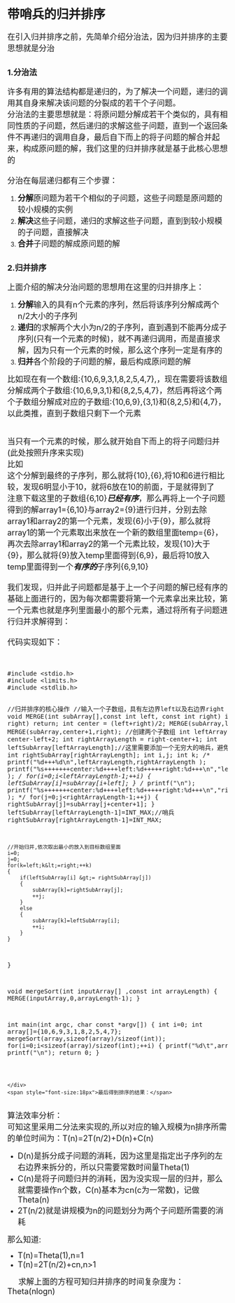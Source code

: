 <h1>
    带哨兵的归并排序
</h1>
<div>
    <span style="font-size:18px">在引入归并排序之前，先简单介绍分治法，因为归并排序的主要思想就是分治</span>
</div>
<h2>
    <span style="font-size:18px">1.分治法</span>
</h2>
<div>
    <span style="font-size:18px">许多有用的算法结构都是递归的，为了解决一个问题，递归的调用其自身来解决该问题的分裂成的若干个子问题。</span>
</div>
<div>
    <span style="font-size:18px">分治法的主要思想就是：将原问题分解成若干个类似的，具有相同性质的子问题，然后递归的求解这些子问题，直到一个返回条件不再递归的调用自身，最后自下而上的将子问题的解合并起来，构成原问题的解，我们这里的归并排序就是基于此核心思想的</span>
</div>
<div>
    <span style="font-size:18px"><br />
    </span>
</div>
<div>
    <span style="font-size:18px">分治在每层递归都有三个步骤：</span>
</div>
<div>
    <ol>
        <li>
            <span style="font-size:18px"><strong>分解</strong>原问题为若干个相似的子问题，这些子问题是原问题的较小规模的实例</span>
        </li>
        <li>
            <span style="font-size:18px"><strong>解决</strong>这些子问题，递归的求解这些子问题，直到到较小规模的子问题，直接解决</span>
        </li>
        <li>
            <span style="font-size:18px"><strong>合并</strong>子问题的解成原问题的解</span>
        </li>
    </ol>
    <h2>
        <span style="font-size:18px">2.归并排序</span>
    </h2>
</div>
<div>
    <span style="font-size:18px">上面介绍的解决分治问题的思想用在这里的归并排序上：</span>
</div>
<div>
    <ol>
        <li>
            <span style="font-size:18px"><strong>分解</strong>输入的具有n个元素的序列，然后将该序列分解成两个n/2大小的子序列</span>
        </li>
        <li>
            <span style="font-size:18px"><span style="font-size:18px"><strong>递归</strong>的求解两个大小为n/2的子序列，直到遇到不能再分成子序列(只有一个元素的时候)，就不再递归调用，而是直接求解，因为只有一个元素的时候，那么这个序列一定是有序的</span></span>
        </li>
        <li>
            <span style="font-size:18px"><strong>归并</strong>各个阶段的子问题的解，最后构成原问题的解</span>
        </li>
    </ol>
    <div>
        <span style="font-size:18px">比如现在有一个数组:{10,6,9,3,1,8,2,5,4,7},，现在需要将该数组分解成两个子数组:{1<span style="font-size:18px">0,6,9,3,1</span>}和{<span style="font-size:18px">8,2,5,4,7</span>}，然后再将这个两个子数组分解成对应的子数组:{10,6,9},{3,1}和{8,2,5}和{4,7}，以此类推，直到子数组只剩下一个元素</span>
    </div>
</div>
<div>
    <span style="font-size:18px"><br />
    </span>
</div>
<div>
    <span style="font-size:18px"><img src="http://img.blog.csdn.net/20141226173005073?watermark/2/text/aHR0cDovL2Jsb2cuY3Nkbi5uZXQvaWkxMjQ1NzEyNTY0/font/5a6L5L2T/fontsize/400/fill/I0JBQkFCMA==/dissolve/70/gravity/Center" alt="" /><br />
    </span>
</div>
<div>
    <br />
    
</div>
<div>
    <span style="font-size:18px">当只有一个元素的时候，那么就开始自下而上的将子问题归并(此处按照升序来实现)</span>
</div>
<div>
    <span style="font-size:18px">比如</span>
</div>
<div>
    <span style="font-size:18px"><img src="http://img.blog.csdn.net/20141226173453906?watermark/2/text/aHR0cDovL2Jsb2cuY3Nkbi5uZXQvaWkxMjQ1NzEyNTY0/font/5a6L5L2T/fontsize/400/fill/I0JBQkFCMA==/dissolve/70/gravity/Center" alt="" /></span>
</div>
<div>
    <span style="font-size:18px">这个分解到最终的子序列，那么就将{10},{6},将10和6进行相比较，发现6明显小于10，就将6放在10的前面，于是就得到了</span>
</div>
<div>
    <img src="http://img.blog.csdn.net/20141226174127746?watermark/2/text/aHR0cDovL2Jsb2cuY3Nkbi5uZXQvaWkxMjQ1NzEyNTY0/font/5a6L5L2T/fontsize/400/fill/I0JBQkFCMA==/dissolve/70/gravity/Center" alt="" style="font-size:18px" />
</div>
<div>
    <span style="font-size:18px">注意下载这里的子数组{6,10}<strong><em>已经有序</em></strong>，那么再将上一个子问题得到的解array1={6,10}与array2={9}进行归并，分别去除array1和array2的第一个元素，发现{6}小于{9}，那么就将array1的第一个元素取出来放在一个新的数组里面temp={6}，再次去除array1和array2的第一个元素比较，发现{10}大于{9}，那么就将{9}放入temp里面得到{6,9}，最后将10放入temp里面得到一个<strong><em>有序的</em></strong>子序列{6,9,10}</span>
</div>
<div>
    <span style="font-size:18px"><img src="http://img.blog.csdn.net/20141226175420056?watermark/2/text/aHR0cDovL2Jsb2cuY3Nkbi5uZXQvaWkxMjQ1NzEyNTY0/font/5a6L5L2T/fontsize/400/fill/I0JBQkFCMA==/dissolve/70/gravity/Center" alt="" /></span>
</div>
<div>
    <span style="font-size:18px"><br />
    </span>
</div>
<div>
    <span style="font-size:18px">我们发现，归并此子问题都是基于上一个子问题的解已经有序的基础上面进行的，因为每次都需要将第一个元素拿出来比较，第一个元素也就是序列里面最小的那个元素，通过将所有子问题进行归并求解得到：</span>
</div>
<div>
    <span style="font-size:18px"><img src="http://img.blog.csdn.net/20141226175729468?watermark/2/text/aHR0cDovL2Jsb2cuY3Nkbi5uZXQvaWkxMjQ1NzEyNTY0/font/5a6L5L2T/fontsize/400/fill/I0JBQkFCMA==/dissolve/70/gravity/Center" alt="" /><br />
    </span>
</div>
<div>
    <span style="font-size:18px"><br />
    </span>
</div>
<div>
    <span style="font-size:18px">代码实现如下：</span>
</div>
<div>
    <span style="font-size:18px"><br />
    </span>
</div>
<div>
    <br />
    
</div>
<div>
    <span style="font-size:18px"></span>
    <pre code_snippet_id="563693" snippet_file_name="blog_20141226_1_2849988" name="code" class="cpp">#include &lt;stdio.h&gt;
#include &lt;limits.h&gt;
#include &lt;stdlib.h&gt;

//归并排序的核心操作
//输入一个子数组，具有左边界left以及右边界right
void MERGE(int subArray[],const int left, const int right)
    if(left &gt;= right)
        return;
    int center = (left+right)/2;
    MERGE(subArray,left,center);
    MERGE(subArray,center+1,right);
    //创建两个子数组
    int leftArrayLength = center-left+2;
    int rightArrayLength = right-center+1;
    int leftSubArray[leftArrayLength];//这里需要添加一个无穷大的哨兵，避免每次的边界检测
    int rightSubArray[rightArrayLength];
    int i,j;
    int k;
/*  printf(&quot;%d+++%d\n&quot;,leftArrayLength,rightArrayLength );
    printf(&quot;%s+++++++center:%d++++left:%d+++++right:%d+++\n&quot;,&quot;left&quot;,center,left,right );
*/  for(i=0;i&lt;leftArrayLength-1;++i)
    {
        leftSubArray[i]=subArray[i+left];
    }
/*  printf(&quot;\n&quot;);
    printf(&quot;%s+++++++center:%d++++left:%d+++++right:%d+++\n&quot;,&quot;right&quot;,center,left,right );
*/  for(j=0;j&lt;rightArrayLength-1;++j)
    {
        rightSubArray[j]=subArray[j+center+1];
    }
    leftSubArray[leftArrayLength-1]=INT_MAX;//哨兵
    rightSubArray[rightArrayLength-1]=INT_MAX;

    //开始归并,依次取出最小的放入到目标数组里面
    i=0;
    j=0;
    for(k=left;k&lt;=right;++k)
    {
        if(leftSubArray[i] &gt;= rightSubArray[j])
        {
            subArray[k]=rightSubArray[j];
            ++j;
        }
        else
        {
            subArray[k]=leftSubArray[i];
            ++i;
        }
    }
}


void mergeSort(int inputArray[] ,const int arrayLength)
{
    MERGE(inputArray,0,arrayLength-1);
}



int main(int argc, char const *argv[])
{
    int i=0;
    int array[]={10,6,9,3,1,8,2,5,4,7}; 
    mergeSort(array,sizeof(array)/sizeof(int));
    for(i=0;i&lt;sizeof(array)/sizeof(int);++i)
    {
        printf(&quot;%d\t&quot;,array[i]);
    }
    printf(&quot;\n&quot;);
    return 0;
}</pre>
    <div>
        <br />
        
    </div>
    <span style="font-size:18px">最后得到排序的结果：</span>
</div>
<div>
    <img src="http://img.blog.csdn.net/20141226183042672?watermark/2/text/aHR0cDovL2Jsb2cuY3Nkbi5uZXQvaWkxMjQ1NzEyNTY0/font/5a6L5L2T/fontsize/400/fill/I0JBQkFCMA==/dissolve/70/gravity/Center" alt="" />
</div>
<div>
    <br />
    
</div>
<div>
    <span style="font-size:18px">算法效率分析：</span>
</div>
<div>
    <span style="font-size:18px">可知这里采用二分法来实现的,所以对应的输入规模为n排序所需的单位时间为：T(n)=2T(n/2)+D(n)+C(n)</span>
</div>
<div>
    <ul>
        <li>
            <span style="font-size:18px">D(n)是拆分成子问题的消耗，因为这里是指定出子序列的左右边界来拆分的，所以只需要常数时间量Theta(1)</span>
        </li>
        <li>
            <span style="font-size:18px">C(n)是将子问题归并的消耗，因为没实现一层的归并，那么就需要操作n个数，C(n)基本为cn(c为一常数)，记做Theta(n)</span>
        </li>
        <li>
            <span style="font-size:18px">2T(n/2)就是讲规模为n的问题划分为两个子问题所需要的消耗</span>
        </li>
    </ul>
    <div>
        <span style="font-size:18px">那么知道:</span>
    </div>
    <div>
        <ul>
            <li>
                <span style="font-size:18px">T(n)=Theta(1),n=1</span>
            </li>
            <li>
                <span style="font-size:18px">T(n)=2T(n/2)+cn,n&gt;1</span>
            </li>
        </ul>
        <div>
            <span style="font-size:18px">&nbsp; &nbsp; &nbsp;求解上面的方程可知归并排序的时间复杂度为：Theta(nlogn)</span>
        </div>
    </div>
</div>
<div>
    <span style="font-size:18px"><br />
    </span>
</div>
<div>
    <br />
    <br />
    
</div>